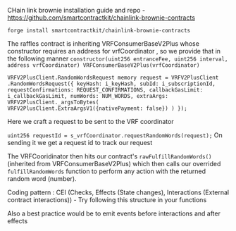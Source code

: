 CHain link brownie installation guide and repo - https://github.com/smartcontractkit/chainlink-brownie-contracts

`forge install smartcontractkit/chainlink-brownie-contracts `



The raffles contract is inheriting VRFConsumerBaseV2Plus whose constructor requires an address for vrfCoordinator , so we provide that in the following manner
`constructor(uint256 entranceFee, uint256 interval, address vrfCoordinator) VRFConsumerBaseV2Plus(vrfCoordinator) `

`
       VRFV2PlusClient.RandomWordsRequest memory request = VRFV2PlusClient
            .RandomWordsRequest({
                keyHash: i_keyHash,
                subId: i_subscriptionId,
                requestConfirmations: REQUEST_CONFIRMATIONS,
                callbackGasLimit: i_callbackGasLimit,
                numWords: NUM_WORDS,
                extraArgs: VRFV2PlusClient._argsToBytes(
                    VRFV2PlusClient.ExtraArgsV1({nativePayment: false})
                )
            });
`

Here we craft a request to be sent to the VRF coordinator

`uint256 requestId = s_vrfCoordinator.requestRandomWords(request);`
On sending it we get a request id to track our request

The VRFCooridinator then hits our contract's `rawFulfillRandomWords()` (inherited from VRFConsumerBaseV2Plus) which then calls our overrided `fulfillRandomWords` function to perform any action with the returned random word (number).


Coding pattern : CEI (Checks, Effects (State changes), Interactions (External contract interactions)) - Try following this structure in your functions

Also a best practice would be to emit events before interactions and after effects